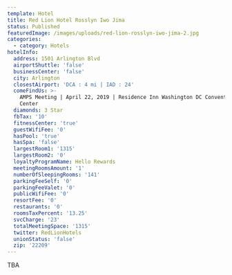 ```yaml
---
template: Hotel
title: Red Lion Hotel Rosslyn Iwo Jima
status: Published
featuredImage: /images/uploads/red-lion-rosslyn-iwo-jima-2.jpg
categories:
  - category: Hotels
hotelInfo:
  address: 1501 Arlington Blvd
  airportShuttle: 'false'
  businessCenter: 'false'
  city: Arlington
  closestAirport: 'DCA : 4 mi | IAD : 24'
  comeFindUs: >-
    AMPS Meeting | April 22, 2019 | Residence Inn Washington DC Convention
    Center
  diamonds: 3 Star
  fbTax: '10'
  fitnessCenter: 'true'
  guestWifiFee: '0'
  hasPool: 'true'
  hasSpa: 'false'
  largestRoom1: '1315'
  largestRoom2: '0'
  loyaltyProgramName: Hello Rewards
  meetingRoomsAmount: '1'
  numberOfSleepingRooms: '141'
  parkingFeeSelf: '0'
  parkingFeeValet: '0'
  publicWifiFee: '0'
  resortFee: '0'
  restaurants: '0'
  roomsTaxPercent: '13.25'
  svcCharge: '23'
  totalMeetingSpace: '1315'
  twitter: RedLionHotels
  unionStatus: 'false'
  zip: '22209'
---
```

TBA
